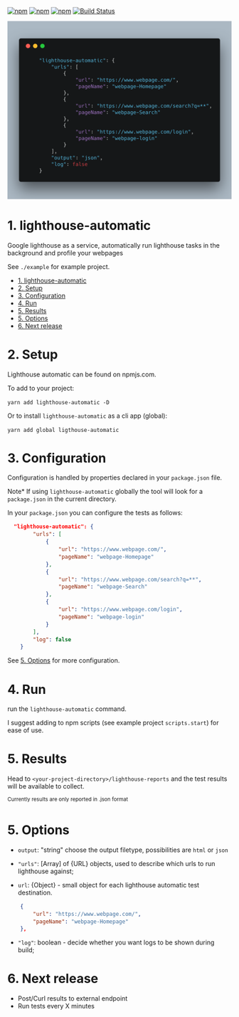 [![npm](https://img.shields.io/npm/dm/lighthouse-automatic.svg)]()
[![npm](https://img.shields.io/npm/dt/lighthouse-automatic.svg)]()
[![npm](https://img.shields.io/npm/v/lighthouse-automatic.svg)]()
[![Build Status](https://travis-ci.org/dj10dj100/lighthouse-automatic.svg?branch=master)](https://travis-ci.org/dj10dj100/lighthouse-automatic)

![alt Output][lighthouse]

[lighthouse]: carbon.png 'Lighthouse Configuration'

# 1. lighthouse-automatic

Google lighthouse as a service, automatically run lighthouse tasks in the background and profile your webpages

See `./example` for example project.

<!-- TOC -->

- [1. lighthouse-automatic](#1-lighthouse-automatic)
- [2. Setup](#2-setup)
- [3. Configuration](#3-configuration)
- [4. Run](#4-run)
- [5. Results](#5-results)
- [5. Options](#5-options)
- [6. Next release](#6-next-release)

<!-- /TOC -->

# 2. Setup

Lighthouse automatic can be found on npmjs.com.

To add to your project:

`yarn add lighthouse-automatic -D`

Or to install `lighthouse-automatic` as a cli app (global):

`yarn add global ligthouse-automatic`

# 3. Configuration

Configuration is handled by properties declared in your `package.json` file.

Note\* If using `lighthouse-automatic` globally the tool will look for a `package.json` in the current directory.

In your `package.json` you can configure the tests as follows:

```json
  "lighthouse-automatic": {
        "urls": [
            {
                "url": "https://www.webpage.com/",
                "pageName": "webpage-Homepage"
            },
            {
                "url": "https://www.webpage.com/search?q=**",
                "pageName": "webpage-Search"
            },
            {
                "url": "https://www.webpage.com/login",
                "pageName": "webpage-login"
            }
        ],
        "log": false
    }
```

See [5. Options](#5-options) for more configuration.

# 4. Run

run the `lighthouse-automatic` command.

I suggest adding to npm scripts (see example project `scripts.start`) for ease of use.

# 5. Results

Head to `<your-project-directory>/lighthouse-reports` and the test results will be available to collect.

<sup> Currently results are only reported in .json format</sup>

# 5. Options

* `output`: "string" choose the output filetype, possibilities are `html` or `json`

* `"urls"`: [Array] of {URL} objects, used to describe which urls to run lighthouse against;

- `url`: {Object} - small object for each lighthouse automatic test destination.

```json
    {
        "url": "https://www.webpage.com/",
        "pageName": "webpage-Homepage"
    },
```

<!-- * `"runOnce"`: boolean - decide whether tests should run -

"minutes": "5",
"endpoint": "", -->

* `"log"`: boolean - decide whether you want logs to be shown during build;

# 6. Next release

* Post/Curl results to external endpoint
* Run tests every X minutes
